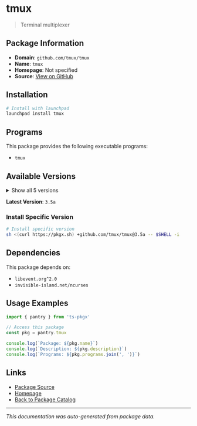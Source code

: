 # tmux

> Terminal multiplexer

## Package Information

- **Domain**: `github.com/tmux/tmux`
- **Name**: `tmux`
- **Homepage**: Not specified
- **Source**: [View on GitHub](https://github.com/pkgxdev/pantry/tree/main/projects/github.com/tmux/tmux/package.yml)

## Installation

```bash
# Install with launchpad
launchpad install tmux
```

## Programs

This package provides the following executable programs:

- `tmux`

## Available Versions

<details>
<summary>Show all 5 versions</summary>

- `3.5a`, `3.5.0`, `3.4.0`, `3.3a`, `3.3.0`

</details>

**Latest Version**: `3.5a`

### Install Specific Version

```bash
# Install specific version
sh <(curl https://pkgx.sh) +github.com/tmux/tmux@3.5a -- $SHELL -i
```

## Dependencies

This package depends on:

- `libevent.org^2.0`
- `invisible-island.net/ncurses`

## Usage Examples

```typescript
import { pantry } from 'ts-pkgx'

// Access this package
const pkg = pantry.tmux

console.log(`Package: ${pkg.name}`)
console.log(`Description: ${pkg.description}`)
console.log(`Programs: ${pkg.programs.join(', ')}`)
```

## Links

- [Package Source](https://github.com/pkgxdev/pantry/tree/main/projects/github.com/tmux/tmux/package.yml)
- [Homepage](#)
- [Back to Package Catalog](../package-catalog.md)

---

*This documentation was auto-generated from package data.*
